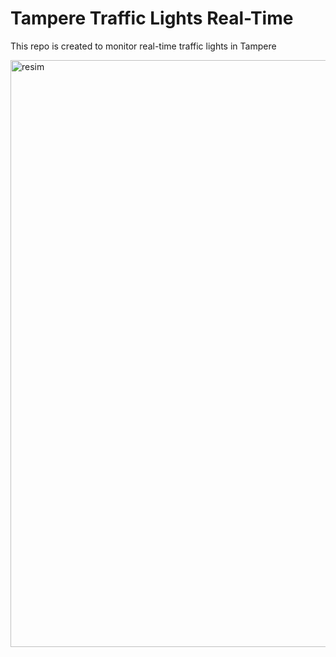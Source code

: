 # Tampere Traffic Lights Real-Time
This repo is created to monitor real-time traffic lights in Tampere

<img width="1919" height="939" alt="resim" src="https://github.com/user-attachments/assets/c690a9ea-55b6-4230-8c29-128975364621" />

